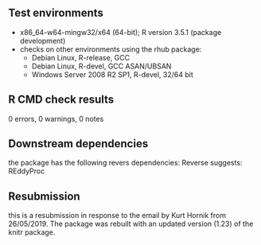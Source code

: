 ## Test environments
- x86_64-w64-mingw32/x64 (64-bit); R version 3.5.1 (package development)
- checks on other environments using the rhub package:
  - Debian Linux, R-release, GCC
  - Debian Linux, R-devel, GCC ASAN/UBSAN
  - Windows Server 2008 R2 SP1, R-devel, 32/64 bit

## R CMD check results
0 errors, 0 warnings, 0 notes

## Downstream dependencies
the package has the following revers dependencies:
Reverse suggests: REddyProc

## Resubmission
this is a resubmission in response to the email by Kurt Hornik from 26/05/2019.
The package was rebuilt with an updated version (1.23) of the knitr package.
